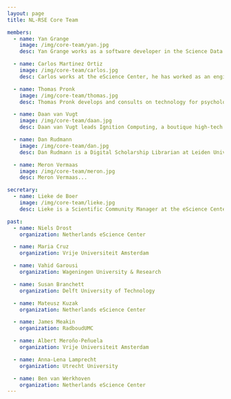 ```yaml
---
layout: page
title: NL-RSE Core Team

members:
  - name: Yan Grange
    image: /img/core-team/yan.jpg
    desc: Yan Grange works as a software developer in the Science Data Centre project line at ASTRON, the Netherlands institute for Radio Astronomy. The goal of this line is to make the data collections of ASTRON accessible to a wider community. Yan's focus in the team lies on data management and access.

  - name: Carlos Martinez Ortiz
    image: /img/core-team/carlos.jpg
    desc: Carlos works at the eScience Center, he has worked as an engineer in diverse projects in digital humanities and life sciences, developing expertise in natural language processing, linked open data and software sustainability. He is also a certified Software Carpentry instructor and is frequently involved in organising trainings. Carlos obtained his PhD in Computer Science at the University of Exeter.

  - name: Thomas Pronk
    image: /img/core-team/thomas.jpg
    desc: Thomas Pronk develops and consults on technology for psychological research. He is interested in mental chronometry, which is making inferences about the mind based on how fast it responds. This interest involves research software engineering and behavioral data science, with special considerations for the circumstances under which data is collected. His main employer is the University of Amsterdam, Faculty of Social and Behavioural Sciences. On the side, he does community gardening and a Ph.D. in mental chronometry via the internet. Find out more at https://thomaspronk.com

  - name: Daan van Vugt
    image: /img/core-team/daan.jpg
    desc: Daan van Vugt leads Ignition Computing, a boutique high-tech and HPC software consultancy firm, founded to develop scientific software for ITER. He obtained a PhD in nuclear fusion, developing a combined finite element Magnetohydrodynamics and Particle-in-Cell code. His interests include visualisation tools, data analysis pipelines, batch processing systems, application deployment and continous integration & delivery and full-stack web development.

  - name: Dan Rudmann
    image: /img/core-team/dan.jpg
    desc: Dan Rudmann is a Digital Scholarship Librarian at Leiden University. He works to initiate Leiden's expertise area in Research Software through the formation of the Research Software Community Leiden.

  - name: Meron Vermaas
    image: /img/core-team/meron.jpg
    desc: Meron Vermaas...

secretary:
  - name: Lieke de Boer
    image: /img/core-team/lieke.jpg
    desc: Lieke is a Scientific Community Manager at the eScience Center, who holds a PhD in cognitive neuroscience. At the eScience Center, she organizes workshops and trainings. Her interest in open science and software sustainability brough her to NL-RSE, where she coordinates NL-RSE meetups and writes blog posts.

past:
  - name: Niels Drost
    organization: Netherlands eScience Center

  - name: Maria Cruz
    organization: Vrije Universiteit Amsterdam  

  - name: Vahid Garousi
    organization: Wageningen University & Research

  - name: Susan Branchett
    organization: Delft University of Technology

  - name: Mateusz Kuzak
    organization: Netherlands eScience Center

  - name: James Meakin
    organization: RadboudUMC

  - name: Albert Meroño-Peñuela
    organization: Vrije Universiteit Amsterdam

  - name: Anna-Lena Lamprecht
    organization: Utrecht University

  - name: Ben van Werkhoven
    organization: Netherlands eScience Center
---
```

